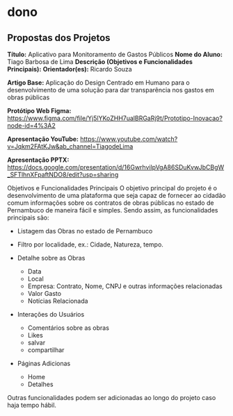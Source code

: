 # dono

## Propostas dos Projetos

**Título:** Aplicativo para Monitoramento de Gastos Públicos
**Nome do Aluno:** Tiago Barbosa de Lima
**Descrição (Objetivos e Funcionalidades Principais):**
**Orientador(es):** Ricardo Souza

**Artigo Base:** Aplicação do Design Centrado em Humano para o desenvolvimento de uma solução para dar transparência nos gastos em obras públicas 

**Protótipo Web Figma:** https://www.figma.com/file/Yj5lYKoZHH7ualBRGaRj9t/Prototipo-Inovacao?node-id=4%3A2 
 
 **Apresentação YouTube:** https://www.youtube.com/watch?v=Jqkm2FAtKJw&ab_channel=TiagodeLima
 
 **Apresentação PPTX:** https://docs.google.com/presentation/d/16GwrhvilpVgA86SDuKvwJbCBgW_SFTlhnXFpaftNDO8/edit?usp=sharing
 
 
Objetivos e Funcionalidades Principais 
O objetivo principal do projeto é o desenvolvimento de uma plataforma que seja capaz de fornecer ao cidadão comum informações sobre os contratos de obras públicas no estado de Pernambuco de maneira fácil e simples. Sendo assim, as funcionalidades principais são:

- Listagem das Obras no estado de Pernambuco 
- Filtro por localidade, ex.: Cidade, Natureza, tempo.
- Detalhe sobre as Obras
   - Data 
   - Local
   - Empresa: Contrato, Nome, CNPJ e outras informações relacionadas
   - Valor Gasto
   - Notícias Relacionada
   
- Interações do Usuários
   - Comentários sobre as obras
   - Likes
   - salvar
   - compartilhar
   
- Páginas Adicionas
  - Home
  - Detalhes

Outras funcionalidades podem ser adicionadas ao longo do projeto caso haja tempo hábil.
